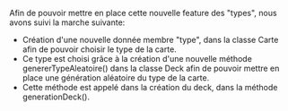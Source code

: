 Afin de pouvoir mettre en place cette nouvelle feature des "types", nous avons suivi la marche suivante:
- Création d'une nouvelle donnée membre "type", dans la classe Carte afin de pouvoir choisir le type de la carte.
- Ce type est choisi grâce à la création d'une nouvelle méthode genererTypeAleatoire() dans la classe Deck afin de pouvoir mettre en place une génération aléatoire du type de la carte.
- Cette méthode est appelé dans la création du deck, dans la méthode generationDeck().